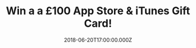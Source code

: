 ---
campaign-uuid: "c-87eceb55-2f95-4345-9c26-63c9db0d679e"
type: "Preview"
category: "Gifts"
date: "2018-06-20T17:00:00.000Z"
end-date: "2018-07-20T23:59:00.000Z"
disable-form: false
is_promoted: false
has_entry_page: true
title: "Win a a £100 App Store & iTunes Gift Card!"
competition-description: "<p>We have the perfect gift, a world of entertainment in\
  \ our hands and we want to give it to YOU: We’re giving away an amazing £100 App\
  \ Store & iTunes Gift Card for one lucky NME AAA member to win and enjoy!</p>\r\n\
  <p>Want it? You know what to do…</p>"
hero-header: "Win a a £100 App Store & iTunes Gift Card!"
terms-confirmation: "N/A"
banner-img: "https://assets.expresslyapp.com/asset-d8bff377-49b5-4193-8662-3e3f1d061cbc.jpg"
logo-left-href: "https://www.apple.com/uk/"
logo-left-image: "https://assets.expresslyapp.com/asset-685dfe1e-0c51-4094-aa5c-fc0bd00d2ca2.jpg"
logo-left-title: "Apple"
bg-image-hero: "https://assets.expresslyapp.com/asset-6504ec48-d7a0-4a4e-b98a-ecad4d5ebdc5.jpg"
bg-image-first: "https://assets.expresslyapp.com/asset-f0f706d6-3815-47ce-bfb5-bbcba8e21327.jpg"
bg-image-second: "https://assets.expresslyapp.com/asset-8911a9f9-2bbd-4469-83c3-3acaf2d20a0d.jpg"
bg-image-third: "https://assets.expresslyapp.com/asset-af7f904c-6e8f-4ae1-ada2-487e8aaa946d.jpg"
section1-content: "<p>Apps, books, music, TV programmes and more with an App Store\
  \ & iTunes Gift Card. Available in an all-new card design and a variety of denominations,\
  \ the App Store & iTunes Gift Card can be used for anything on the App Store, iTunes\
  \ Store, iBooks Store or Mac App Store.</p>\r\n<p>The best way to enjoy all the\
  \ entertainment iTunes has to offer on your Mac and\_PC!</p>"
section2-content: "<p>This iTunes Gift Card is the perfect gift for any occasion,\
  \ Apple Music lets you listen to over 45 million songs, online or off, totally ad\
  \ free. You can create and share your own playlists, get exclusive content and stream\
  \ radio stations with unlimited skips!</p>\r\n<p>Get that catchy song you just heard\
  \ or watch your favourite movie anytime you want!</p>"
section3-content: "<p>If you want to treat your friends and family with an App\_Store\
  \ & iTunes Gift Card, now thanks to NME AAA you can make it happen because we’ve\
  \ managed to get our hands on a £100 App Store & iTunes Gift Card and is waiting\
  \ for YOU! Enter the form below and it could be coming home with you!</p>"
entry-title: "Win a a £100 App Store & iTunes Gift Card!"
entry-content: "Enter the draw to win a a £100 App Store & iTunes Gift Card and enjoy\
  \ your favourite tunes anywhere by completing the form below before 23:59 on 20th\
  \ July 2018."
has-winner: false
prize-description: "A £100 App Store & iTunes Gift Card"
special-conditions: "Multiple entries are allowed up to one every day."
---